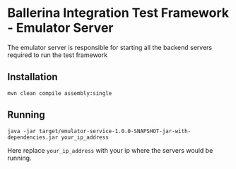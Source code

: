 # Ballerina Integration Test Framework - Emulator Server

The emulator server is responsible for starting all the backend servers required to run the test framework

## Installation

`mvn clean compile assembly:single`

## Running

`java -jar target/emulator-service-1.0.0-SNAPSHOT-jar-with-dependencies.jar your_ip_address`

Here replace `your_ip_address` with your ip where the servers would be running. 